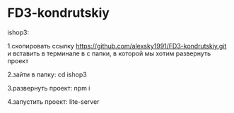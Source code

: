 # FD3-kondrutskiy

ishop3: 

1.скопировать ссылку https://github.com/alexsky1991/FD3-kondrutskiy.git и вставить в терминале в с папки, в которой мы хотим развернуть проект

2.зайти в папку: cd ishop3

3.развернуть проект: npm i

4.запустить проект: lite-server
